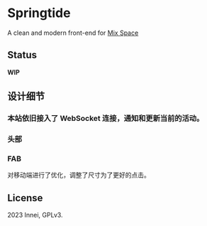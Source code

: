 # Springtide

A clean and modern front-end for [Mix Space](https://github.com/mx-space)

## Status

**WIP**

## 设计细节

### 本站依旧接入了 WebSocket 连接，通知和更新当前的活动。

### 头部



### FAB

对移动端进行了优化，调整了尺寸为了更好的点击。

## License

2023 Innei, GPLv3.